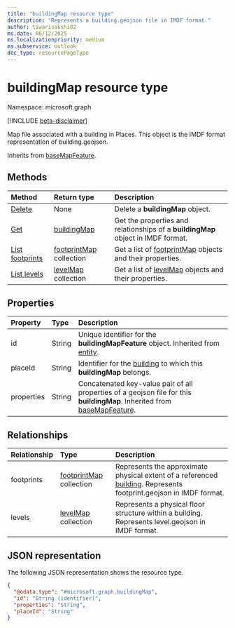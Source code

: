 ```yaml
---
title: "buildingMap resource type"
description: "Represents a building.geojson file in IMDF format."
author: tiwarisakshi02
ms.date: 06/12/2025
ms.localizationpriority: medium
ms.subservice: outlook
doc_type: resourcePageType
---
```


# buildingMap resource type

Namespace: microsoft.graph

[!INCLUDE [beta-disclaimer](../../includes/beta-disclaimer.md)]

Map file associated with a building in Places. This object is the IMDF format representation of building.geojson.

Inherits from [baseMapFeature](./basemapfeature.md).


## Methods
|Method|Return type|Description|
|:---|:---|:---|
|[Delete](../api/building-delete-map.md)|None|Delete a **buildingMap** object.|
|[Get](../api/buildingmap-get.md)|[buildingMap](./buildingmap.md)|Get the properties and relationships of a **buildingMap** object in IMDF format.|
|[List footprints](../api/buildingmap-list-footprints.md)|[footprintMap](./footprintmap.md) collection|Get a list of [footprintMap](./footprintmap.md) objects and their properties.|
|[List levels](../api/buildingmap-list-levels.md)|[levelMap](./levelmap.md) collection|Get a list of [levelMap](./levelmap.md) objects and their properties.|

## Properties
|Property|Type|Description|
|:---|:---|:---|
|id|String|Unique identifier for the **buildingMapFeature** object. Inherited from [entity](./entity.md). |
|placeId|String|Identifier for the [building](./building.md) to which this **buildingMap** belongs. |
|properties|String|Concatenated key-value pair of all properties of a geojson file for this **buildingMap**. Inherited from [baseMapFeature](./basemapfeature.md).|

## Relationships
|Relationship|Type|Description|
|:---|:---|:---|
|footprints|[footprintMap](./footprintmap.md) collection|Represents the approximate physical extent of a referenced [building](./building.md). Represents footprint.geojson in IMDF format.|
|levels|[levelMap](./levelmap.md) collection|Represents a physical floor structure within a building. Represents level.geojson in IMDF format.|

## JSON representation
The following JSON representation shows the resource type.
<!-- {
  "blockType": "resource",
  "keyProperty": "id",
  "@odata.type": "microsoft.graph.buildingMap",
  "baseType": "microsoft.graph.baseMapFeature",
  "openType": false
}
-->
``` json
{
  "@odata.type": "#microsoft.graph.buildingMap",
  "id": "String (identifier)",
  "properties": "String",
  "placeId": "String"
}
```

